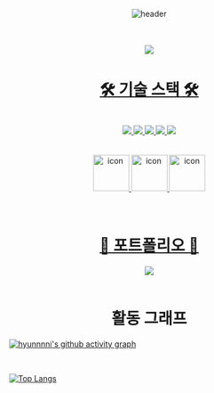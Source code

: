 <div align="center">
  
  ![header](https://capsule-render.vercel.app/api?type=Venom&color=AAF0D1&height=150&section=header&text=🧁Hello!welcome%20hyun's%20github🧁&desc=🤸‍♀️어서오세요%20경현이의%20깃허브입니다🤸‍♀️&fontColor=FFE4E1&fontSize=50&descSize=30&animation=fadeIn&fontAlignY=55&&descAlignY=90)

<br>
<br>
<a href="https://github.com/hyunnnni"><img src="https://hits.seeyoufarm.com/api/count/incr/badge.svg?url=https%3A%2F%2Fgithub.com%2Fsoyeon207&count_bg=%23000000&title_bg=%23000000&icon=github.svg&icon_color=%23E7E7E7&title=GitHub&edge_flat=false)"/></a> <a href="https://solved.ac/whkakrkr">

<br>

<h1>🛠 기술 스택 🛠</h1>

<br>

<img src="https://img.shields.io/badge/Github-black?style=flat-square&logo=github&logoColor=#9B9B9B"/> 
<img src="https://img.shields.io/badge/Spring Boot-green?style=flat-square&logo=Springboot&logoColor=CC6699"/> 
<img src="https://img.shields.io/badge/JAVA-yellow?style=flat-square&logo=IntelliJidea&logoColor=000000"/> 
<img src="https://img.shields.io/badge/MySQL-blue?style=flat-square&logo=MariaDB&logoColor=000000"/> 
<img src="https://img.shields.io/badge/Gradle-gray?style=flat-square&logo=gradle&logoColor=#24A47F"/>


<br>
<br>
<br>

<img src="https://techstack-generator.vercel.app/github-icon.svg" alt="icon" width="65" height="65" />
<img src="https://techstack-generator.vercel.app/java-icon.svg" alt="icon" width="65" height="65" />
<img src="https://techstack-generator.vercel.app/mysql-icon.svg" alt="icon" width="65" height="65" />

<br>
<br>
<br>

<h1>💭 포트폴리오 💭</h1>
<a href="https://remarkable-wind-488.notion.site/4ac99da6cc37445fa0518804dbdf6c14?pvs=4" target="_blank"><img src="https://img.shields.io/badge/notion-000000?style=for-the-badge&logo=notion&logoColor=ffffff"/></a>

<br>
<br>

  
# 활동 그래프

</div>

[![hyunnnni's github activity graph](https://github-readme-activity-graph.vercel.app/graph?username=hyunnnni&theme=Default)](https://github.com/hyunnnni/github-readme-activity-graph)

<br>

[![Top Langs](https://github-readme-stats.vercel.app/api/top-langs/?username=hyunnnni&layout=compact)](https://github.com/hyunnnni/github-readme-stats)



<!--
**hyunnnni/hyunnnni** is a ✨ _special_ ✨ repository because its `README.md` (this file) appears on your GitHub profile.
Here are some ideas to get you started:

- 🔭 I’m currently working on ...
- 🌱 I’m currently learning ...
- 👯 I’m looking to collaborate on ...
- 🤔 I’m looking for help with ...
- 💬 Ask me about ...
- 📫 How to reach me: ...
- 😄 Pronouns: ...
- ⚡ Fun fact: ...
&fontSize=폰트크기&animation=애니메이션효과종류&fontAlignY=글씨상하정렬
-->
